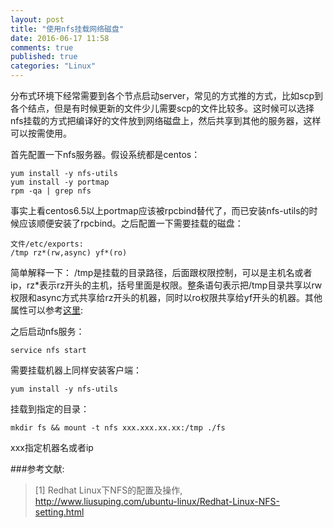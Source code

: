 ```yaml
---
layout: post
title: "使用nfs挂载网络磁盘"
date: 2016-06-17 11:58
comments: true
published: true
categories: "Linux"
---
```


  分布式环境下经常需要到各个节点启动server，常见的方式推的方式，比如scp到各个结点，但是有时候更新的文件少儿需要scp的文件比较多。这时候可以选择nfs挂载的方式把编译好的文件放到网络磁盘上，然后共享到其他的服务器，这样可以按需使用。

  首先配置一下nfs服务器。假设系统都是centos：

    yum install -y nfs-utils
    yum install -y portmap
    rpm -qa | grep nfs
   
  事实上看centos6.5以上portmap应该被rpcbind替代了，而已安装nfs-utils的时候应该顺便安装了rpcbind。之后配置一下需要挂载的磁盘：

    文件/etc/exports:
    /tmp rz*(rw,async) yf*(ro)

  简单解释一下： /tmp是挂载的目录路径，后面跟权限控制，可以是主机名或者ip，rz*表示rz开头的主机，括号里面是权限。整条语句表示把/tmp目录共享以rw权限和async方式共享给rz开头的机器，同时以ro权限共享给yf开头的机器。其他属性可以参考[这里][1]:

  之后启动nfs服务：

    service nfs start

  需要挂载机器上同样安装客户端：

    yum install -y nfs-utils
  
  挂载到指定的目录：

    mkdir fs && mount -t nfs xxx.xxx.xx.xx:/tmp ./fs

  xxx指定机器名或者ip

[1]: http://www.liusuping.com/ubuntu-linux/Redhat-Linux-NFS-setting.html "Redhat Linux下NFS的配置及操作"

###参考文献:

>\[1] Redhat Linux下NFS的配置及操作, <http://www.liusuping.com/ubuntu-linux/Redhat-Linux-NFS-setting.html>
